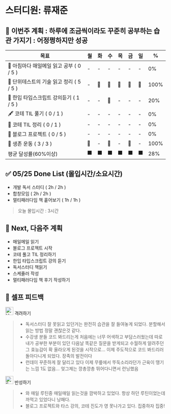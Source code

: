# 스터디원: 류재준

## 🚀 이번주 계획 : 하루에 조금씩이라도 꾸준히 공부하는 습관 가지기 : 어정쩡하지만 성공

| 목표                            | 월   | 화   | 수   | 목   | 금   | 일   | %   |
| ------------------------------- | --- | --- | --- | --- | --- | --- | --- |
| 📰 아침마다 매일메일 읽고 공부 ( 0 / 5 ) |-|-|-|-|-|-| 0% |
| 📖 단위테스트의 기술 읽고 정리 ( 5 / 5 ) |-|🌠|🌠|🌠|🌠|🌠| 100% |
| 📌 한입 타입스크립트 강의듣기 ( 1 / 5 ) |-|-|🌠|-|-|-| 20% |
| 🖋️ 코테 TIL 풀기 ( 0 / 1 ) |-|-|-|-|-|-| 0% |
| 🧵 코테 TIL 정리 ( 0 / 1 ) |-|-|-|-|-|-| 0% |
| 👀 블로그 프로젝트 ( 0 / 5 ) |-|-|-|-|-|-| 0% |
| 💪 생존 운동 ( 3 / 3 )               |🌠|-|🌠|-|🌠|-| 100% |
| 평균 달성률(60%이상)      |⬛|⬛|⬛|⬛|⬛|⬛|  28% |

## ✅ 05/25 Done List (몰입시간/소요시간) 
- 개발 독서 스터디 ( 2h / 2h )
- 합창모임 ( 2h / 2h )
- 멀티패러다임 책 훝어보기 ( 1h / 1h )
> 오늘 몰입시간 : 3시간

## 🌱 Next, 다음주 계획
- 매일메일 읽기
- 블로그 프로젝트 시작
- 코테 풀고 TIL 정리하기
- 한입 타입스크립트 강의 듣기
- 독서스터디 책읽기
- 스케쥴러 작성
- 멀티패러다임 책 후기 작성하기

## 🎉 셀프 피드백

<img src="https://raw.githubusercontent.com/Tarikul-Islam-Anik/Animated-Fluent-Emojis/master/Emojis/Smilies/Hugging%20Face.png" alt="Hugging Face" width="25" height="25"> 격려하기</img>

> - 독서스터디 잘 못읽고 있던거는 완전히 습관을 잘 들여놓게 되었다. 분할해서 읽는 방법 정말 괜찮은것 같다.
> - 수강생 분들 코드 봐드리는게 처음에는 너무 어색하고 부담스러웠는데 따로 내가 공부한 부분이 있던 다음날 똑같은 질문을 받게되고 수월하게 알려주던
그 효능감이 확 올라오게 된것을 시작으로... 이제 주도적으로 코드 봐드리러 돌아다니게 되었다. 장족의 발전이다
> - 런데이 꾸준하게 잘 달리고 있다 이제 무릎에서 뚜둑소리라던가 근육이 땡기는 느낌 1도 없음... 엊그제는 깡총깡총 뛰어다니면서 런닝했음

<img src="https://raw.githubusercontent.com/Tarikul-Islam-Anik/Animated-Fluent-Emojis/master/Emojis/Smilies/Face%20with%20Monocle.png" alt="Face with Monocle" width="25" height="25"> 반성하기</img>

> - 와 매일 루틴중 매일매일 읽는것을 깜박하고 있었다. 항상 하던 루틴이었는데 까먹고 있었다니 낭패다.
> - 블로그 프로젝트와 타스 강의, 코테 진도가 영 못나가고 있다. 집중하자 집중!
